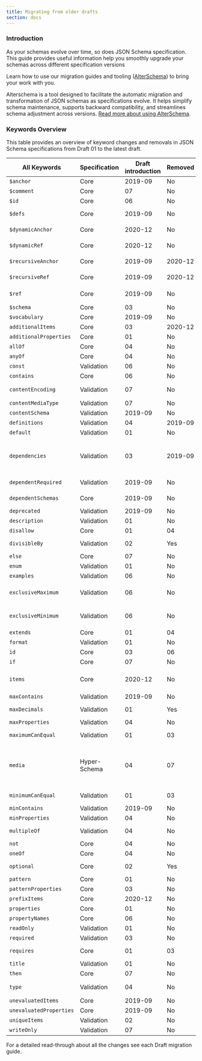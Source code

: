 ```yaml
---
title: Migrating from older drafts
section: docs
---
```


### Introduction

As your schemas evolve over time, so does JSON Schema specification. This guide provides useful information help you smoothly upgrade your schemas across different specification versions

Learn how to use our migration guides and tooling ([AlterSchema](https://alterschema.sourcemeta.com/)) to bring your work with you.

Alterschema is a tool designed to facilitate the automatic migration and transformation of JSON schemas as specifications evolve. It helps simplify schema maintenance, supports backward compatibility, and streamlines schema adjustment across versions. [Read more about using AlterSchema](https://github.com/sourcemeta/alterschema?tab=readme-ov-file).

### Keywords Overview

This table provides an overview of keyword changes and removals in JSON Schema specifications from Draft 01 to the latest draft.

| All Keywords            | Specification | Draft introduction | Removed | Changed                                                                                      |
| ----------------------- | ------------- | ------------------ | ------- | -------------------------------------------------------------------------------------------- |
| `$anchor`               | Core          | 2019-09            | No      | Partially replaced `$id`                                                                     |
| `$comment`              | Core          | 07                 | No      |                                                                                              |
| `$id`                   | Core          | 06                 | No      | Replaced `id`                                                                                |
| `$defs`                 | Core          | 2019-09            | No      | Replaced `definitions`                                                                       |
| `$dynamicAnchor`        | Core          | 2020-12            | No      | Replaced `$recursiveAnchor`                                                                  |
| `$dynamicRef`           | Core          | 2020-12            | No      | Replaced `$recursiveRef`                                                                     |
| `$recursiveAnchor`      | Core          | 2019-09            | 2020-12 | Replaced by `$dynamicAnchor`                                                                 |
| `$recursiveRef`         | Core          | 2019-09            | 2020-12 | Replaced by `$dynamicRef`                                                                    |
| `$ref`                  | Core          | 2019-09            | No      | Replaced `$ref` (legacy)                                                                     |
| `$schema`               | Core          | 03                 | No      | No                                                                                           |
| `$vocabulary`           | Core          | 2019-09            | No      | No                                                                                           |
| `additionalItems`       | Core          | 03                 | 2020-12 | Replaced by `items`                                                                          |
| `additionalProperties`  | Core          | 01                 | No      | No                                                                                           |
| `allOf`                 | Core          | 04                 | No      | No                                                                                           |
| `anyOf`                 | Core          | 04                 | No      | No                                                                                           |
| `const`                 | Validation    | 06                 | No      | No                                                                                           |
| `contains`              | Core          | 06                 | No      | No                                                                                           |
| `contentEncoding`       | Validation    | 07                 | No      | Replaced `media`.`binaryEncoding`                                                            |
| `contentMediaType`      | Validation    | 07                 | No      | Replaced `media`.`type`                                                                      |
| `contentSchema`         | Validation    | 2019-09            | No      | No                                                                                           |
| `definitions`           | Validation    | 04                 | 2019-09 | Replaced by` $defs`                                                                          |
| `default`               | Validation    | 01                 | No      | No                                                                                           |
| `dependencies`          | Validation    | 03                 | 2019-09 | Replaced `requires` and replaced by `dependentSchemas` and `dependentRequired`               |
| `dependentRequired`     | Validation    | 2019-09            | No      | Partially replaced `dependencies`                                                            |
| `dependentSchemas`      | Core          | 2019-09            | No      | Partially replaced `dependencies`                                                            |
| `deprecated`            | Validation    | 2019-09            | No      | No                                                                                           |
| `description`           | Validation    | 01                 | No      | No                                                                                           |
| `disallow`              | Core          | 01                 | 04      | Replaced by `not`                                                                            |
| `divisibleBy`           | Validation    | 02                 | Yes     | Replaced by `multipleOf`                                                                     |
| `else`                  | Core          | 07                 | No      | No                                                                                           |
| `enum`                  | Validation    | 01                 | No      | No                                                                                           |
| `examples`              | Validation    | 06                 | No      | No                                                                                           |
| `exclusiveMaximum`      | Validation    | 06                 | No      | Replaced `exclusiveMaximum` (legacy)                                                         |
| `exclusiveMinimum`      | Validation    | 06                 | No      | Replaced `exclusiveMinimum` (legacy)                                                         |
| `extends`               | Core          | 01                 | 04      | Replaced by `allOf`                                                                          |
| `format`                | Validation    | 01                 | No      | -                                                                                            |
| `id`                    | Core          | 03                 | 06      | Replaced by `$id`                                                                            |
| `if`                    | Core          | 07                 | No      | No                                                                                           |
| `items`                 | Core          | 2020-12            | No      | Replaced `additionalItems` and `items` (legacy)                                              |
| `maxContains`           | Validation    | 2019-09            | No      | No                                                                                           |
| `maxDecimals`           | Validation    | 01                 | Yes     | Replaced by `divisibleBy`                                                                    |
| `maxProperties`         | Validation    | 04                 | No      | No                                                                                           |
| `maximumCanEqual`       | Validation    | 01                 | 03      | Replaced by `exclusiveMaximum`                                                               |
| `media`                 | Hyper-Schema  | 04                 | 07      | Replaced `contentEncoding` (legacy) and replaced by `contentEncoding` and `contentMediaType` |
| `minimumCanEqual`       | Validation    | 01                 | 03      | Replaced by `exclusiveMinimum`                                                               |
| `minContains`           | Validation    | 2019-09            | No      | No                                                                                           |
| `minProperties`         | Validation    | 04                 | No      | No                                                                                           |
| `multipleOf`            | Validation    | 04                 | No      | Replaced `divisibleBy`                                                                       |
| `not`                   | Core          | 04                 | No      | No                                                                                           |
| `oneOf`                 | Core          | 04                 | No      | No                                                                                           |
| `optional`              | Core          | 02                 | Yes     | Replaced by `required`                                                                       |
| `pattern`               | Core          | 01                 | No      | No                                                                                           |
| `patternProperties`     | Core          | 03                 | No      | No                                                                                           |
| `prefixItems`           | Core          | 2020-12            | No      | Replaced `items`                                                                             |
| `properties`            | Core          | 01                 | No      | No                                                                                           |
| `propertyNames`         | Core          | 06                 | No      | No                                                                                           |
| `readOnly`              | Validation    | 01                 | No      | No                                                                                           |
| `required`              | Validation    | 03                 | No      | No                                                                                           |
| `requires`              | Core          | 01                 | 03      | Replaced by `dependencies`                                                                   |
| `title`                 | Validation    | 01                 | No      | No                                                                                           |
| `then`                  | Core          | 07                 | No      | No                                                                                           |
| `type`                  | Validation    | 04                 | No      | Replaced `type` (legacy)                                                                     |
| `unevaluatedItems`      | Core          | 2019-09            | No      | No                                                                                           |
| `unevaluatedProperties` | Core          | 2019-09            | No      | No                                                                                           |
| `uniqueItems`           | Validation    | 02                 | No      | No                                                                                           |
| `writeOnly`             | Validation    | 07                 | No      | No                                                                                           |

For a detailed read-through about all the changes see each Draft migration guide.
